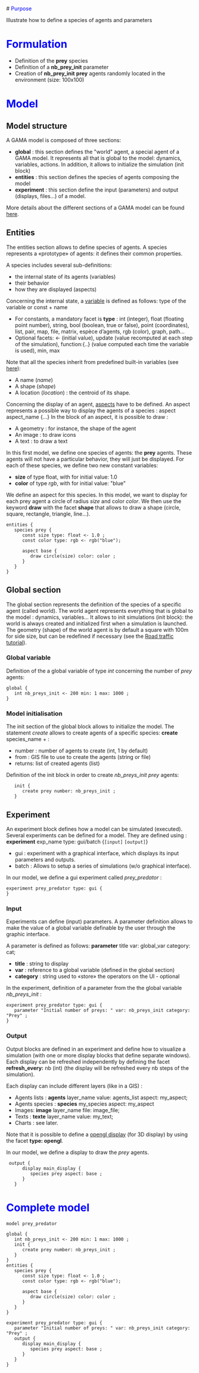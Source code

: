 
<br />
# <font color='blue'>Purpose</font>

Illustrate how to define a species of agents and parameters

# <font color='blue'>Formulation</font>
  * Definition of the **prey** species
  * Definition of a **nb\_prey\_init** parameter
  * Creation of **nb\_prey\_init** **prey** agents randomly located in the environment (size: 100x100)


# <font color='blue'>Model</font>

## Model structure
A GAMA model is composed of three sections:
  * **global** : this section defines the "world" agent, a special agent of a GAMA model. It represents all that is global to the model: dynamics, variables, actions. In addition, it allows to initialize the simulation (init block)
  * **entities** : this section defines the species of agents composing the model
  * **experiment** : this section define the input (parameters) and output (displays, files...) of a model.

More details about the different sections of a GAMA model can be found [here](Sections16.md).

## Entities
The entities section allows to define species of agents. A species represents a «prototype» of agents: it defines their common properties.

A species includes several sub-definitions:
  * the internal state of its agents (variables)
  * their behavior
  * how they are displayed (aspects)

Concerning the internal state, a [variable](Variables16.md) is defined as follows: type of the variable or const + name
  * For constants, a mandatory facet is **type** : int (integer), float (floating point number), string, bool (boolean, true or false), point (coordinates), list, pair, map, file, matrix, espèce d’agents, rgb (color), graph, path…
  * Optional facets: <- (initial value), update (value recomputed at each step of the simulation), function:{..} (value computed each time the variable is used), min, max

Note that all the species inherit from predefined built-in variables (see [here](BuiltInVariables16.md)):
  * A name (_name_)
  * A shape (_shape_)
  * A location (_location_) : the centroid of its shape.

Concerning the display of an agent, [aspects](Aspect16.md) have to be defined. An aspect represents a possible way to display the agents of a species : aspect aspect\_name {…}
In the block of an aspect, it is possible to draw :
  * A geometry :  for instance, the shape of the agent
  * An image : to draw icons
  * A text : to draw a text

In this first model, we define one species of agents: the **prey** agents. These agents will not have a particular behavior, they will just be displayed.
For each of these species, we define two new constant variables:
  * **size** of type float, with for initial value: 1.0
  * **color** of type _rgb_, with for initial value: "blue"

We define an aspect for this species. In this model, we want to display for each prey agent a circle of radius _size_ and color _color_. We then use the keyword **draw** with the facet **shape** that allows to draw a shape (circle, square, rectangle, triangle, line...).

```
entities {
   species prey {
      const size type: float <- 1.0 ;
      const color type: rgb <- rgb("blue");
      
      aspect base {
         draw circle(size) color: color ;
      }
   }
} 
```


## Global section
The global section represents the definition of the species of a specific agent (called world).
The world agent represents everything that is global to the model : dynamics, variables…
It allows to init simulations (init block): the world is always created and initialized first when a simulation is launched. The geometry (shape) of the world agent is by default a square with 100m for side size, but can be redefined if necessary (see the [Road traffic tutorial](GISTutorialRoadTraffic16.md)).

### Global variable
Definition of the a global variable of type _int_ concerning the number of _prey_ agents:
```
global {
   int nb_preys_init <- 200 min: 1 max: 1000 ;
}
```

### Model initialisation

The init section of the global block allows to initialize the model.
The statement _create_ allows to create agents of a specific species: **create** species\_name + :
  * number : number of agents to create (int, 1 by default)
  * from : GIS file to use to create the agents (string or file)
  * returns: list of created agents (list)

Definition of the init block in order to create _nb\_preys\_init_ _prey_ agents:
```
   init {
      create prey number: nb_preys_init ;
   }
```

## Experiment
An experiment block defines how a model can be simulated (executed). Several experiments can be defined for a model. They are defined using : **experiment** exp\_name type: gui/batch {`[input]` `[output]`}
  * gui : experiment with a graphical interface, which displays its input parameters and outputs.
  * batch : Allows to setup a series of simulations (w/o graphical interface).

In our model, we define a gui experiment called _prey\_predator_ :
```
experiment prey_predator type: gui {
}
```

### Input
Experiments can define (input) parameters. A parameter definition allows to make the value of a global variable definable by the user through the graphic interface.

A parameter is defined as follows:
**parameter** title var: global\_var category: cat;
  * **title** : string to display
  * **var** : reference to a global variable (defined in the global section)
  * **category** : string used to «store» the operators on the UI - optional

In the experiment, definition of a parameter from the the global variable _nb\_preys\_init_ :
```
experiment prey_predator type: gui {
   parameter "Initial number of preys: " var: nb_preys_init category: "Prey" ;
}
```

### Output
Output blocks are defined in an experiment and define how to visualize a simulation (with one or more display blocks that define separate windows). Each display can be refreshed independently by defining the facet **refresh\_every:** nb (int) (the display will be refreshed every nb steps of the simulation).

Each display can include different layers (like in a GIS) :
  * Agents lists : **agents** layer\_name value: agents\_list aspect: my\_aspect;
  * Agents species : **species**  my\_species aspect: my\_aspect
  * Images: **image** layer\_name file: image\_file;
  * Texts : **texte** layer\_name value: my\_text;
  * Charts : see later.

Note that it is possible to define a [opengl display](Gama3D16.md) (for 3D display) by using the facet **type: opengl**.

In our model, we define a display to draw the _prey_ agents.
```
 output {
      display main_display {
         species prey aspect: base ;
      }
   }
```

# <font color='blue'>Complete model</font>

```
model prey_predator

global {
   int nb_preys_init <- 200 min: 1 max: 1000 ;
   init {
      create prey number: nb_preys_init ;
   }
}
entities {
   species prey {
      const size type: float <- 1.0 ;
      const color type: rgb <- rgb("blue");
      
      aspect base {
         draw circle(size) color: color ;
      }
   }
} 

experiment prey_predator type: gui {
   parameter "Initial number of preys: " var: nb_preys_init category: "Prey" ;
   output {
      display main_display {
         species prey aspect: base ;
      }
   }
} 
```